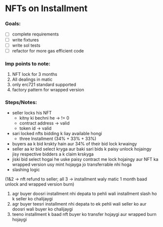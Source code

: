 # NFTs on Installment

### Goals:

- [ ] complete requirements
- [ ] write fixtures
- [ ] write sol tests
- [ ] refactor for more gas efficient code

### Imp points to note:

1. NFT lock for 3 months
2. All dealings in matic
3. only erc721 standard supported
4. factory pattern for wrapped version

### Steps/Notes:

- seller locks his NFT
  - kitny ki bechni he -> != 0
  - contract address -> valid
  - token id -> valid
- sari locked nfts bidding k liay available hongi
  - three Installment (34% + 33% + 33%)
- buyers aa k bid krskty hain aur 34% of their bid lock krwaingy
- seller aa kr bid select kryga aur baki sari bids k paisy unlock hojaingy jisy respective bidders a k claim krskyga
- jiski bid select hogai he uske paisy contract me lock hojaingy aur NFT ka wrapped version usy mint hojayga jo transferrable nhi hoga
- slashing logic

(1&2 -> nft refund to seller; all 3 -> installment waly matic 1 month baad unlock and wrapped version burn)

1. agr buyer doosri installment nhi depata to pehli wali installment slash ho k seller ko chalijaygi
2. agr buyer teesri installment nhi depata to ek pehli wali seller ko aur doosri wali buyer ko chalijaygi
3. teeno installment k baad nft buyer ko transfer hojaygi aur wrapped burn hojaygi
